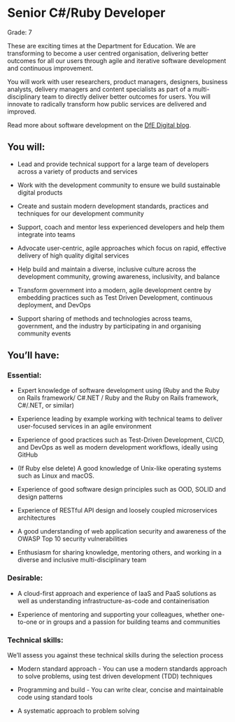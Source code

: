 # Senior C#/Ruby Developer
Grade: 7

These are exciting times at the Department for Education. We are transforming to become a user centred organisation, delivering better outcomes for all our users through agile and iterative software development and continuous improvement.

You will work with user researchers, product managers, designers, business analysts, delivery managers and content specialists as part of a multi-disciplinary team to directly deliver better outcomes for users. You will innovate to radically transform how public services are delivered and improved.

Read more about software development on the 
[DfE Digital blog](https://dfedigital.blog.gov.uk/2020/10/06/software-developers/).

## You will:

 * Lead and provide technical support for a large team of developers across a variety of products and services
    
 * Work with the development community to ensure we build sustainable digital products
    
 * Create and sustain modern development standards, practices and techniques for our development community
    
 * Support, coach and mentor less experienced developers and help them integrate into teams
    
 * Advocate user-centric, agile approaches which focus on rapid, effective delivery of high quality digital services
  
 * Help build and maintain a diverse, inclusive culture across the development community, growing awareness, inclusivity, and balance
    
 * Transform government into a modern, agile development centre by embedding practices such as Test Driven Development, continuous deployment, and DevOps
    
 * Support sharing of methods and technologies across teams, government, and the industry by participating in and organising community events
    
## You’ll have:

### Essential:

 * Expert knowledge of software development using (Ruby and the Ruby on Rails framework/ C#.NET / Ruby and the Ruby on Rails framework, C#/.NET, or similar)
  
 * Experience leading by example working with technical teams to deliver user-focused services in an agile environment
   
 * Experience of good practices such as Test-Driven Development, CI/CD, and DevOps as well as modern development workflows, ideally using GitHub
    
 * (If Ruby else delete) A good knowledge of Unix-like operating systems such as Linux and macOS.
   
 * Experience of good software design principles such as OOD, SOLID and design patterns
    
 * Experience of RESTful API design and loosely coupled microservices architectures
    
 * A good understanding of web application security and awareness of the OWASP Top 10 security vulnerabilities
    
 * Enthusiasm for sharing knowledge, mentoring others, and working in a diverse and inclusive multi-disciplinary team
  
### Desirable:

 * A cloud-first approach and experience of IaaS and PaaS solutions as well as understanding infrastructure-as-code and containerisation
    
 * Experience of mentoring and supporting your colleagues, whether one-to-one or in groups and a passion for building teams and communities
    
### Technical skills:

We’ll assess you against these technical skills during the selection process

 * Modern standard approach - You can use a modern standards approach to solve problems, using test driven development (TDD) techniques
  
 * Programming and build - You can write clear, concise and maintainable code using standard tools
 
 * A systematic approach to problem solving